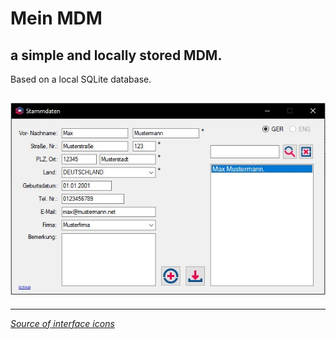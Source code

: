 # Mein MDM

## a simple and locally stored MDM.

Based on a local SQLite database.

[![overview](https://github.com/TueftelTyp/Mein-MDM/blob/main/overview.jpg "overview")](https://github.com/TueftelTyp/Mein-MDM/blob/main/overview.jpg "overview")
---
---
*[Source of interface icons](https://icons8.de/icons "Source of interface icons")*
